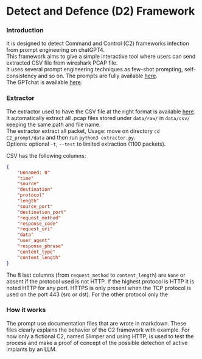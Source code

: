 # Detect and Defence (D2) Framework
### Introduction
It is designed to detect Command and Control (C2) frameworks infection from prompt engineering on chatGPT4.\
This framework aims to give a simple interactive tool where users can send extracted CSV file from wireshark PCAP file.\
It uses several prompt engineering techniques as few-shot prompting, self-consistency and so on.
The prompts are fully available [here](https://github.com/RainMaker1707/C2_prompt/tree/main/prompt/).\
The GPTchat is available [here](https://chatgpt.com/g/g-KAUp0QJSs-d2-from-doc).

### Extractor
The extractor used to have the CSV file at the right format is available [here](https://github.com/RainMaker1707/C2_prompt/blob/main/data/extractor.py).\
It automatically extract all .pcap files stored under `data/raw/` in `data/csv/` keeping the same path and file name.\
The extractor extract all packet, 
Usage: move on directory `cd C2_prompt/data` and then run `python3 extractor.py`.\
Options: optional `-t`, `--test` to limited extraction (1100 packets).

CSV has the following columns:
```json
{
    "Unnamed: 0" 
    "time" 
    "source"
    "destination"
    "protocol" 
    "length"
    "source_port"
    "destination_port"
    "request_method"
    "response_code"
    "request_uri"
    "data"
    "user_agent"
    "response_phrase"
    "content_type"
    "content_length"
}
```
The 8 last columns (from `request_method` to `content_length`) are `None` or absent if the protocol used is not HTTP. If the highest protocol is HTTP it is noted HTTP for any port.
HTTPS is only present when the TCP protocol is used on the port 443 (src or dst).
For the other protocol only the 

### How it works
The prompt use documentation files that are wrote in markdown. These files clearly explains the behavior of the C2 framework with example.
For now only a fictional C2, named Slimper and using HTTP, is used to test the process and make a proof of concept of the possible detection of active implants by an LLM.

